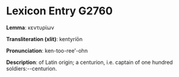 # Lexicon Entry G2760

**Lemma**: κεντυρίων

**Transliteration (xlit)**: kentyríōn

**Pronunciation**: ken-too-ree'-ohn

**Description**:
of Latin origin; a centurion, i.e. captain of one hundred soldiers:--centurion.
